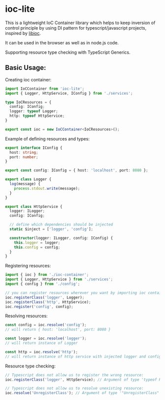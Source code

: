 # ioc-lite
This is a lightweight IoC Container library which helps to keep inversion of control principle by using DI pattern for typescript/javascript projects, inspired by [libioc](https://www.npmjs.com/package/libioc).

It can be used in the browser as well as in node.js code.

Supporting resource type checking with TypeScript Generics.

## Basic Usage:
Creating ioc container:
```typescript
import IoCContainer from 'ioc-lite';
import { Logger, HttpService, IConfig } from './services';

type IoCResources = {
  config: IConfig;
  logger: typeof Logger;
  http: typeof HttpService;
}

export const ioc = new IoCContainer<IoCResources>();
```

Example of defining resources and types:
```typescript
export interface IConfig {
  host: string;
  port: number;
}

export const config: IConfig = { host: 'localhost', port: 8080 };

export class Logger {
  log(message) {
    process.stdout.write(message);
  }
}

export class HttpService {
  logger: ILogger;
  config: IConfig;

  // define which dependencies should be injected
  static $inject = ['logger', 'config'];

  constructor(logger: ILogger, config: IConfig) {
    this.logger = logger;
    this.config = config;
  }
}
```

Registering resources:
```typescript
import { ioc } from './ioc-container';
import { Logger, HttpService } from './services';
import { config } from './config';

// you can register resources wherever you want by importing ioc container which we created above
ioc.registerClass('logger', Logger);
ioc.registerClass('http', HttpService);
ioc.register('config', config);
```

Resolving resources:
```typescript
const config = ioc.resolve('config');
// will return { host: 'localhost', port: 8080 }

const logger = ioc.resolve('logger');
// will return instance of Logger

const http = ioc.resolve('http');
// will return instance of http service with injected logger and config resources
```

Resource type checking:
```typescript
// Typescript does not allow us to register the wrong resource:
ioc.registerClass('logger', HttpService); // Argument of type 'typeof HttpService' is not assignable to parameter of type 'typeof Logger'.

// Typescript does not allow us to resolve unexisting resource:
ioc.resolve('UnregisterClass'); // Argument of type '"UnregisterClass"' is not assignable to parameter of type 'keyof IoCResources'.'
```